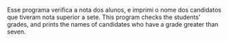 Esse programa verifica a nota dos alunos, e imprimi o nome dos candidatos que tiveram nota superior a sete.
This program checks the students' grades, and prints the names of candidates who have a grade greater than seven.